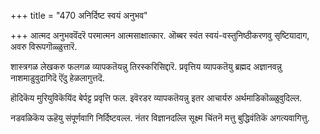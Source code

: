 +++
title = "470 अनिर्दिष्ट स्वयं अनुभव"

+++
आत्मद अनुभववॆंदरॆ परमात्मन आत्मसाक्षात्कार. ऒब्बर स्वंत स्वयं-वस्तुनिष्ठीकरणवु सृष्टियादाग, अवरु विरूपगॊळ्ळुत्तारॆ.

शास्त्रगळ लेखकरु फलगळ व्यापकतॆयन्नु तिरस्करिसिद्दारॆ. प्रवृत्तिय व्यापकतॆयु ब्रह्मद अज्ञानवन्नु नाशमाडुवुदागिदॆ ऎंदु हेळलागुत्तदॆ.

हॊदिकॆय मुरियुविकॆयिंद बेर्पट्ट प्रवृत्ति फल. इवॆरडर व्यापकतॆयन्नु इतर आचार्यरु अर्थमाडिकॊळ्ळुवुदिल्ल.

नडवळिकॆय ऊहॆयु संपूर्णवागि निर्दिष्टवल्ल. नंतर विज्ञानदल्लि सूक्ष्म चिंतनॆ मत्तु बुद्धिवंतिकॆ अगत्यवागित्तु.


